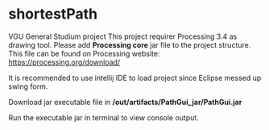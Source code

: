 # shortestPath
VGU General Studium project
This project requirer Processing 3.4 as drawing tool. 
Please add **Processing core** jar file to the project structure. This file can be found on Processing website: https://processing.org/download/

It is recommended to use intellij IDE to load project since Eclipse messed up swing form.

Download jar executable file in **/out/artifacts/PathGui_jar/PathGui.jar**

Run the executable jar in terminal to view console output.
